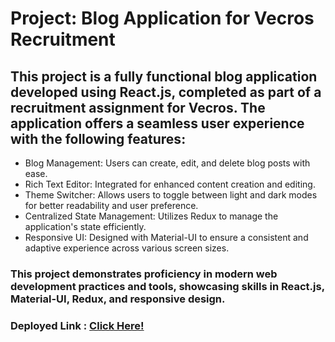# Project: Blog Application for Vecros Recruitment #

## This project is a fully functional blog application developed using React.js, completed as part of a recruitment assignment for Vecros. The application offers a seamless user experience with the following features: ##
<ul>
  <li>Blog Management: Users can create, edit, and delete blog posts with ease.</li>
  <li>Rich Text Editor: Integrated for enhanced content creation and editing.</li>
  <li>Theme Switcher: Allows users to toggle between light and dark modes for better readability and user preference.</li>
  <li>Centralized State Management: Utilizes Redux to manage the application's state efficiently.</li>
  <li>Responsive UI: Designed with Material-UI to ensure a consistent and adaptive experience across various screen sizes.</li>
</ul>

<h3>This project demonstrates proficiency in modern web development practices and tools, showcasing skills in React.js, Material-UI, Redux, and responsive design.</h3>
<h3>Deployed Link : <a href="https://vecros-assignment.vercel.app/">Click Here!</a></h3>
